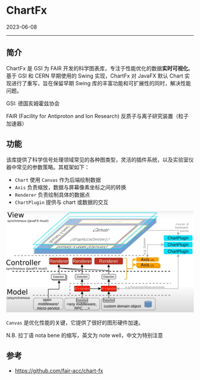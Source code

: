# ChartFx

2023-06-08
****
## 简介

ChartFx 是 GSI 为 FAIR 开发的科学图表库，专注于性能优化的数据**实时可视化**。基于 GSI 和 CERN 早期使用的 Swing 实现，ChartFx 对 JavaFX 默认 Chart 实现进行了重写，旨在保留早期 Swing 库的丰富功能和可扩展性的同时，解决性能问题。

GSI: 德国亥姆霍兹协会

FAIR (Facility for Antiproton and Ion Research) 反质子与离子研究装置（粒子加速器）

## 功能

该库提供了科学信号处理领域常见的各种图类型，灵活的插件系统，以及实验室仪器中常见的参数策略。其框架如下：

- `Chart` 使用 `Canvas` 作为后端绘制数据
- `Axis` 负责缩放，数据与屏幕像素坐标之间的转换
- `Renderer` 负责绘制具体的数据点
- `ChartPlugin` 提供与 chart 或数据的交互

<img src="images/Pasted image 20230602142242.png" style="zoom: 50%;" />

`Canvas` 是优化性能的关键，它提供了很好的图形硬件加速。

N.B. 
拉丁语 nota bene 的缩写，英文为 note well，中文为特别注意

## 参考

- https://github.com/fair-acc/chart-fx

